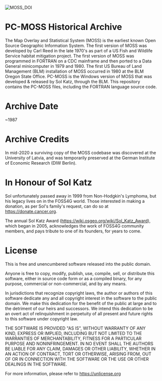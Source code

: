 ![MOSS_DOI](https://user-images.githubusercontent.com/20595660/116076400-7730f580-a694-11eb-8add-0cd026c525fd.jpg)

# PC-MOSS Historical Archive

The Map Overlay and Statistical System (MOSS) is the earliest known Open Source
Geographic Information System. The first version of MOSS was developed by Carl Reed
in the late 1970's as part of a US Fish and Wildlife Service habitat mitigation 
project. The first version of MOSS was programmed in FORTRAN on a CDC mainframe 
and then ported to a Data General minicomputer in 1979 and 1980. The first 
US Bureau of Land Management (BLM) installation of MOSS occurred in 1980 at the 
BLM Oregon State Office. PC-MOSS is the Windows version of MOSS that was 
developed & released by Sol Katz, through the BLM. This repository contains 
the PC-MOSS files, including the FORTRAN language source code.

# Archive Date

~1987

# Archive Credits

In mid-2020 a surviving copy of the MOSS codebase was discovered at the 
University of Latvia, and was temporarily preserved at the German Institute 
of Economic Research (DIW Berlin).

# In Honour of Sol Katz

Sol unfortunately passed away in 1999 from Non-Hodgkin's Lymphoma, but his 
legacy lives on in the FOSS4G world. Those interested in making a donation, 
as per Sol's family's request, can do so at https://donate.cancer.org. 

The annual Sol Katz Award (https://wiki.osgeo.org/wiki/Sol_Katz_Award), 
which began in 2005, acknowledges the work of FOSS4G community members, 
and pays tribute to one of its founders, for years to come.

# License

This is free and unencumbered software released into the public domain.

Anyone is free to copy, modify, publish, use, compile, sell, or
distribute this software, either in source code form or as a compiled
binary, for any purpose, commercial or non-commercial, and by any
means.

In jurisdictions that recognize copyright laws, the author or authors
of this software dedicate any and all copyright interest in the
software to the public domain. We make this dedication for the benefit
of the public at large and to the detriment of our heirs and
successors. We intend this dedication to be an overt act of
relinquishment in perpetuity of all present and future rights to this
software under copyright law.

THE SOFTWARE IS PROVIDED "AS IS", WITHOUT WARRANTY OF ANY KIND,
EXPRESS OR IMPLIED, INCLUDING BUT NOT LIMITED TO THE WARRANTIES OF
MERCHANTABILITY, FITNESS FOR A PARTICULAR PURPOSE AND NONINFRINGEMENT.
IN NO EVENT SHALL THE AUTHORS BE LIABLE FOR ANY CLAIM, DAMAGES OR
OTHER LIABILITY, WHETHER IN AN ACTION OF CONTRACT, TORT OR OTHERWISE,
ARISING FROM, OUT OF OR IN CONNECTION WITH THE SOFTWARE OR THE USE OR
OTHER DEALINGS IN THE SOFTWARE.

For more information, please refer to <https://unlicense.org>
